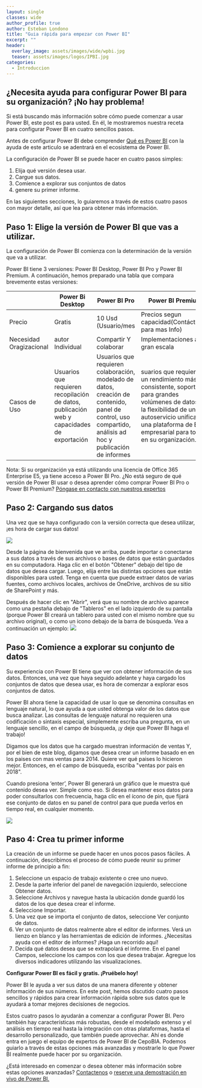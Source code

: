 ```yaml
---
layout: single
classes: wide
author_profile: true
author: Esteban Londono
title: "Guia rápida para empezar con Power BI"
excerpt: ""
header:
  overlay_image: assets/images/wide/wpbi.jpg
  teaser: assets/images/logos/IPBI.jpg
categories:
  - Introduccion
---
```


## ¿Necesita ayuda para configurar Power BI para su organización? ¡No hay problema!

Si está buscando más información sobre cómo puede comenzar a usar Power BI, este post es para usted. En él, le mostraremos nuestra receta para configurar Power BI en cuatro sencillos pasos.

Antes de configurar Power BI debe comprender [Qué es Power BI](https://cepobia.com/introduccion/Que-es-Power-BI/) con la ayuda de este articulo se adentrará en el ecosistema de Power BI.

La configuración de Power BI se puede hacer en cuatro pasos simples:

1. Elija qué versión desea usar.
2. Cargue sus datos.
3. Comience a explorar sus conjuntos de datos
4. genere su primer informe.

En las siguientes secciones, lo guiaremos a través de estos cuatro pasos con mayor detalle, así que lea para obtener más información.


## Paso 1: Elige la versión de Power BI que vas a utilizar.
La configuración de Power BI comienza con la determinación de la versión que va a utilizar.

Power BI tiene 3 versiones: Power BI Desktop, Power BI Pro y Power BI Premium. A continuación, hemos preparado una tabla que compara brevemente estas versiones:

|                             | Power Bi Desktop|Power BI Pro       | Power BI Premium|
|-----------------------------|-----------------|-------------------|-----------------------|
|Precio	                      |Gratis           |10 Usd (Usuario/mes|Precios segun capacidad(Contáctenos para mas Info)|
|Necesidad Oragizacional     |autor Individual| Compartir Y colaborar|Implementaciones a gran escala|
|Casos de Uso                |Usuarios que requieren recopilación de datos, publicación web y capacidades de exportación|Usuarios que requieren colaboración, modelado de datos, creación de contenido, panel de control, uso compartido, análisis ad hoc y publicación de informes|suarios que requieren un rendimiento más consistente, soporte para grandes volúmenes de datos y la flexibilidad de un autoservicio unificado y una plataforma de BI empresarial para todos en su organización.|

Nota: Si su organización ya está utilizando una licencia de Office 365 Enterprise E5, ya tiene acceso a Power BI Pro. ¿No está seguro de qué versión de Power BI usar o desea aprender cómo comprar Power BI Pro o Power BI Premium? [Póngase en contacto con nuestros expertos](mailto:cepobia@cepobia.com)

## Paso 2: Cargando sus datos

Una vez que se haya configurado con la versión correcta que desea utilizar, ¡es hora de cargar sus datos!

![](/assets/images/post/GuiaAapida/ObtenerDatos.png)

Desde la página de bienvenida que ve arriba, puede importar o conectarse a sus datos a través de sus archivos o bases de datos que están guardados en su computadora. Haga clic en el botón "Obtener" debajo del tipo de datos que desea cargar. Luego, elija entre las distintas opciones que están disponibles para usted. Tenga en cuenta que puede extraer datos de varias fuentes, como archivos locales, archivos de OneDrive, archivos de su sitio de SharePoint y más.

Después de hacer clic en "Abrir", verá que su nombre de archivo aparece como una pestaña debajo de "Tableros" en el lado izquierdo de su pantalla (porque Power BI creará un tablero para usted con el mismo nombre que su archivo original), o como un icono debajo de la barra de búsqueda. Vea a continuación un ejemplo:
![](/assets/images/post/GuiaAapida/sample.png)

## Paso 3: Comience a explorar su conjunto de datos

Su experiencia con Power BI tiene que ver con obtener información de sus datos. Entonces, una vez que haya seguido adelante y haya cargado los conjuntos de datos que desea usar, es hora de comenzar a explorar esos conjuntos de datos.

Power BI ahora tiene la capacidad de usar lo que se denomina consultas en lenguaje natural, lo que ayuda a que usted obtenga valor de los datos que busca analizar. Las consultas de lenguaje natural no requieren una codificación o sintaxis especial, simplemente escriba una pregunta, en un lenguaje sencillo, en el campo de búsqueda, ¡y deje que Power BI haga el trabajo!

Digamos que los datos que ha cargado muestran información de ventas  Y, por el bien de este blog, digamos que desea crear un informe basado en en los paises con mas ventas para 2014. Quiere ver qué paises lo hicieron mejor. Entonces, en el campo de búsqueda, escriba "ventas por pais en 2018".

Cuando presiona ‘enter’, Power BI generará un gráfico que le muestra qué contenido desea ver. Simple como eso. Si desea mantener esos datos para poder consultarlos con frecuencia, haga clic en el ícono de pin, que fijará ese conjunto de datos en su panel de control para que pueda verlos en tiempo real, en cualquier momento.

![](/assets/images/post/GuiaAapida/nlp.png)

## Paso 4: Crea tu primer informe

La creación de un informe se puede hacer en unos pocos pasos fáciles. A continuación, describimos el proceso de cómo puede reunir su primer informe de principio a fin:

1. Seleccione un espacio de trabajo existente o cree uno nuevo.
2. Desde la parte inferior del panel de navegación izquierdo, seleccione Obtener datos.
3. Seleccione Archivos y navegue hasta la ubicación donde guardó los datos de los que desea crear el informe.
4. Seleccione Importar.
5. Una vez que se importa el conjunto de datos, seleccione Ver conjunto de datos.
6. Ver un conjunto de datos realmente abre el editor de informes. Verá un lienzo en blanco y las herramientas de edición de informes. ¿Necesitas ayuda con el editor de informes? ¡Haga un recorrido aquí!
7. Decida qué datos desea que se extrapolará el informe. En el panel Campos, seleccione los campos con los que desea trabajar. Agregue los diversos indicadores utilizando las visualizaciones.

**Configurar Power BI es fácil y gratis. ¡Pruébelo hoy!**

Power BI le ayuda a ver sus datos de una manera diferente y obtener información de sus números. En este post, hemos discutido cuatro pasos sencillos y rápidos para crear información rápida sobre sus datos que le ayudará a tomar mejores decisiones de negocios.

Estos cuatro pasos lo ayudarán a comenzar a configurar Power BI. Pero también hay características más robustas, desde el modelado extenso y el análisis en tiempo real hasta la integración con otras plataformas, hasta el desarrollo personalizado, que también puede aprovechar. Ahí es donde entra en juego el equipo de expertos de Power BI de CepoBIA. Podemos guiarlo a través de estas opciones más avanzadas y mostrarle lo que Power BI realmente puede hacer por su organización.

¿Está interesado en comenzar o desea obtener más información sobre estas opciones avanzadas? [Contactenos](mailto:cepobia@cepobia.com) o [reserve una demostración en vivo de Power BI.](mailto:cepobia@cepobia.com?subject=This%20is%20a%20subject)